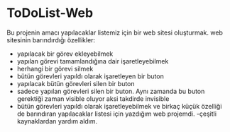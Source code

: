 # ToDoList-Web
 Bu projenin amacı yapılacaklar listemiz için bir web sitesi oluşturmak.
 web sitesinin barındırdığı özellikler:
 * yapılacak bir görev ekleyebilmek
 * yapılan görevi tamamlandığına dair işaretleyebilmek
 * herhangi bir görevi silmek
 * bütün görevleri yapıldı olarak işaretleyen bir buton
 * yapılacak bütün görevleri silen bir buton
 * sadece yapılan görevleri silen bir buton. Aynı zamanda bu buton gerektiği zaman visible oluyor aksi takdirde invisible
 * bütün görevleri yapıldı olarak işaretleyebilmek
 ve birkaç küçük özelliği de barındıran yapılacaklar listesi için yazdığım web projemdi.
-çeşitli kaynaklardan yardım aldım.
